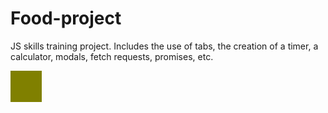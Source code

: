 # Food-project
JS skills training project. Includes the use of tabs, the creation of a timer, a calculator, modals, fetch requests, promises, etc.
<div style="width: 50px; height: 50px; display: block; background-color: olive"></div>